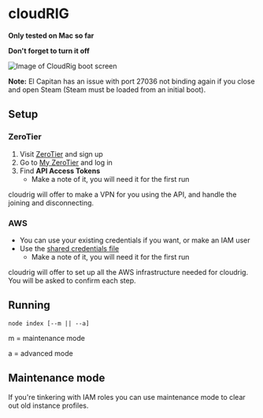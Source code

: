 # cloudRIG

**Only tested on Mac so far**

**Don't forget to turn it off**

![Image of CloudRig boot screen](http://i.imgur.com/Y9RUrcE.png)

**Note:** El Capitan has an issue with port 27036 not binding again if you close and open Steam (Steam must be loaded from an initial boot).

## Setup

### ZeroTier

1. Visit [ZeroTier](https://www.zerotier.com/) and sign up
2. Go to [My ZeroTier](https://my.zerotier.com) and log in
3. Find **API Access Tokens**
    * Make a note of it, you will need it for the first run

cloudrig will offer to make a VPN for you using the API, and handle the joining and disconnecting.

### AWS

* You can use your existing credentials if you want, or make an IAM user
* Use the [shared credentials file](http://docs.aws.amazon.com/sdk-for-javascript/v2/developer-guide/loading-node-credentials-shared.html)
    * Make a note of it, you will need it for the first run

cloudrig will offer to set up all the AWS infrastructure needed for cloudrig. You will be asked to confirm each step.

## Running

    node index [--m || --a]

m = maintenance mode

a = advanced mode

## Maintenance mode

If you're tinkering with IAM roles you can use maintenance mode to clear out old instance profiles.

